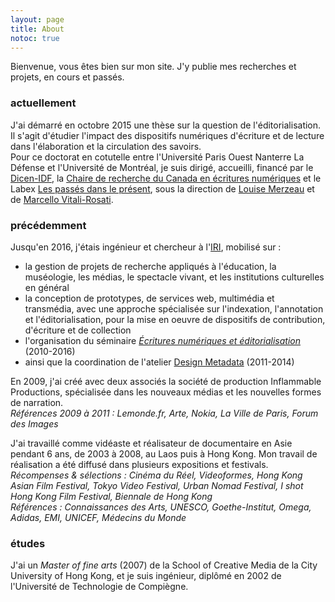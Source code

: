 ```yaml
---
layout: page
title: About
notoc: true
---
```



Bienvenue, vous êtes bien sur mon site. J'y publie mes recherches et projets, en cours et passés.

### actuellement
J'ai démarré en octobre 2015 une thèse sur la question de l'éditorialisation. Il s'agit d'étudier l'impact des dispositifs numériques d'écriture et de lecture dans l'élaboration et la circulation des savoirs.  
Pour ce doctorat en cotutelle entre l'Université Paris Ouest Nanterre La Défense et l'Université de Montréal, je suis dirigé, accueilli, financé par le [Dicen-IDF](http://dicen-idf.org/), la [Chaire de recherche du Canada en écritures numériques](http://ecrituresnumeriques.ca/fr/) et le Labex [Les passés dans le présent](http://www.passes-present.eu/fr/le-labex/), sous la direction de [Louise Merzeau](http://merzeau.net/) et de [Marcello Vitali-Rosati](http://vitalirosati.com).

### précédemment
Jusqu'en 2016, j'étais ingénieur et chercheur à l'[IRI](http://www.iri.centrepompidou.fr), mobilisé sur :

* la gestion de projets de recherche appliqués à l'éducation, la muséologie, les médias, le spectacle vivant, et les institutions culturelles en général
* la conception de prototypes, de services web, multimédia et transmédia, avec une approche spécialisée sur l'indexation, l'annotation et l'éditorialisation, pour la mise en oeuvre de dispositifs de contribution, d'écriture et de collection
* l'organisation du séminaire [*Écritures numériques et éditorialisation*](http://seminaire.sens-public.org) (2010-2016)
* ainsi que la coordination de l'atelier [Design Metadata](http://www.iri.centrepompidou.fr/ateliers/design-metadata-2013-2/) (2011-2014)

En 2009, j'ai créé avec deux associés la société de production Inflammable Productions, spécialisée dans les nouveaux médias et les nouvelles formes de narration.  
*Références 2009 à 2011 : Lemonde.fr, Arte, Nokia, La Ville de Paris, Forum des Images*

J'ai travaillé comme vidéaste et réalisateur de documentaire en Asie pendant 6 ans, de 2003 à 2008, au Laos puis à Hong Kong. Mon travail de réalisation a été diffusé dans plusieurs expositions et festivals.  
*Récompenses & sélections : Cinéma du Réel, Videoformes, Hong Kong Asian Film Festival, Tokyo Video Festival, Urban Nomad Festival, I shot Hong Kong Film Festival, Biennale de Hong Kong*  
*Références : Connaissances des Arts, UNESCO, Goethe-Institut, Omega, Adidas, EMI, UNICEF, Médecins du Monde*

### études
J'ai un _Master of fine arts_ (2007) de la School of Creative Media de la City University of Hong Kong, et je suis ingénieur, diplômé en 2002 de l'Université de Technologie de Compiègne.
